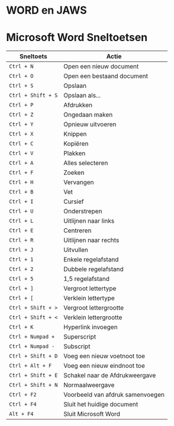 
# WORD en JAWS

# Microsoft Word Sneltoetsen

| Sneltoets | Actie |
| --- | --- |
| `Ctrl + N` | Open een nieuw document |
| `Ctrl + O` | Open een bestaand document |
| `Ctrl + S` | Opslaan |
| `Ctrl + Shift + S` | Opslaan als... |
| `Ctrl + P` | Afdrukken |
| `Ctrl + Z` | Ongedaan maken |
| `Ctrl + Y` | Opnieuw uitvoeren |
| `Ctrl + X` | Knippen |
| `Ctrl + C` | Kopiëren |
| `Ctrl + V` | Plakken |
| `Ctrl + A` | Alles selecteren |
| `Ctrl + F` | Zoeken |
| `Ctrl + H` | Vervangen |
| `Ctrl + B` | Vet |
| `Ctrl + I` | Cursief |
| `Ctrl + U` | Onderstrepen |
| `Ctrl + L` | Uitlijnen naar links |
| `Ctrl + E` | Centreren |
| `Ctrl + R` | Uitlijnen naar rechts |
| `Ctrl + J` | Uitvullen |
| `Ctrl + 1` | Enkele regelafstand |
| `Ctrl + 2` | Dubbele regelafstand |
| `Ctrl + 5` | 1,5 regelafstand |
| `Ctrl + ]` | Vergroot lettertype |
| `Ctrl + [` | Verklein lettertype |
| `Ctrl + Shift + >` | Vergroot lettergrootte |
| `Ctrl + Shift + <` | Verklein lettergrootte |
| `Ctrl + K` | Hyperlink invoegen |
| `Ctrl + Numpad +` | Superscript |
| `Ctrl + Numpad -` | Subscript |
| `Ctrl + Shift + D` | Voeg een nieuw voetnoot toe |
| `Ctrl + Alt + F` | Voeg een nieuw eindnoot toe |
| `Ctrl + Shift + E` | Schakel naar de Afdrukweergave |
| `Ctrl + Shift + N` | Normaalweergave |
| `Ctrl + F2` | Voorbeeld van afdruk samenvoegen |
| `Ctrl + F4` | Sluit het huidige document |
| `Alt + F4` | Sluit Microsoft Word |

